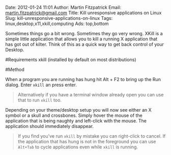 Date: 2012-01-24 11:01
Author: Martin Fitzpatrick
Email: martin.fitzpatrick@gmail.com
Title: Kill unresponsive applications on Linux
Slug: kill-unresponsive-applications-on-linux
Tags: linux,desktop,x11,xkill,computing
Ads: top,bottom

Sometimes things go a bit wrong. Sometimes they go very wrong. XKill is a simple little application that allows you to kill a running X application that has got out of kilter. Think of this as a quick way to get back control of your Desktop.

<!-- PELICAN_END_SUMMARY -->



#Requirements
xkill (installed by default on most distributions)

#Method

When a program you are running has hung hit Alt + F2 to bring up the Run dialog.  Enter `xkill` an press enter.


>Alternatively if you have a terminal window already open you can use that to run `xkill` too.


Depending on your theme/desktop setup you will now see either an X symbol or a skull and crossbones. Simply hover the mouse of the application that is being naughty and left-click with the mouse. The application should immediately disappear. 


>If you find you've run `xkill` by mistake you can right-click to cancel. If the application that has hung is not in the foreground you can use `Alt+Tab` to cycle applications even while `xkill` is running.






